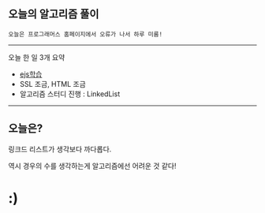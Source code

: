## 오늘의 알고리즘 풀이

    오늘은 프로그래머스 홈페이지에서 오류가 나서 하루 미룸!

---

오늘 한 일 3개 요약

-   [ejs학습](https://github.com/kwanyung/miniPro)
-   SSL 조금, HTML 조금
-   알고리즘 스터디 진행 : LinkedList

---

## 오늘은?

링크드 리스트가 생각보다 까다롭다.

역시 경우의 수를 생각하는게 알고리즘에선 어려운 것 같다!

# :)
